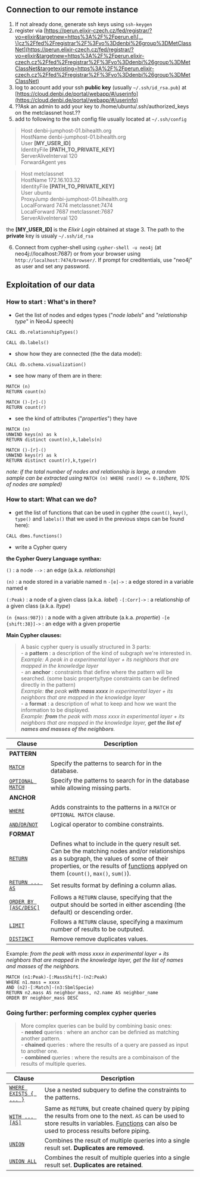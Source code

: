 ## Connection to our remote instance
1. If not already done, generate ssh keys using `ssh-keygen` 
2. register via [https://perun.elixir-czech.cz/fed/registrar/?vo=elixir&targetnew=https%3A%2F%2Fperun.el\[…\]cz%2Ffed%2Fregistrar%2F%3Fvo%3Ddenbi%26group%3DMetClassNet](https://perun.elixir-czech.cz/fed/registrar/?vo=elixir&targetnew=https%3A%2F%2Fperun.elixir-czech.cz%2Ffed%2Fregistrar%2F%3Fvo%3Ddenbi%26group%3DMetClassNet&targetexisting=https%3A%2F%2Fperun.elixir-czech.cz%2Ffed%2Fregistrar%2F%3Fvo%3Ddenbi%26group%3DMetClassNet)
3. log to account add your ssh __public key__ (usually `~/.ssh/id_rsa.pub`) at [https://cloud.denbi.de/portal/webapp/#/userinfo](https://cloud.denbi.de/portal/webapp/#/userinfo)
4.  ??Ask an admin to add your key to /home/ubuntu/.ssh/authorized\_keys on the metclassnet host.??
5. add to following to the ssh config file usually located at ```~/.ssh/config```

> Host denbi-jumphost-01.bihealth.org  
	 HostName denbi-jumphost-01.bihealth.org  
	 User __[MY_USER_ID]__  
	 IdentityFile __[PATH_TO_PRIVATE_KEY]__  
	 ServerAliveInterval 120  
	 ForwardAgent yes  

>  Host metclassnet  
	  HostName 172.16.103.32   
	  IdentityFile __[PATH_TO_PRIVATE_KEY]__  
	  User ubuntu  
	  ProxyJump denbi-jumphost-01.bihealth.org  
	  LocalForward 7474 metclassnet:7474  
	  LocalForward 7687 metclassnet:7687  
	  ServerAliveInterval 120  
	
the __[MY_USER_ID]__ is the _Elixir Login_ obtained at stage 3. The path to the __private__ key is usualy `~/.ssh/id_rsa`
 
 6. Connect from cypher-shell using ```cypher-shell -u neo4j``` (at neo4j://localhost:7687) or from your browser using  ```http://localhost:7474/browser/```. If prompt for creditentials, use "neo4j" as user and set any password.
  
## Exploitation of our data

### How to start : What's in there?

 - Get the list of nodes and edges types ("_node labels_" and "_relationship type_" in Neo4J speech)
 ```
 CALL db.relationshipTypes()
 ```
 ```
 CALL db.labels()
 ```
 - show how they are connected (the the data model):
 ```
 CALL db.schema.visualization()
 ```
 - see how many of them are in there:
 ```
 MATCH (n)
 RETURN count(n)
 ```
 
 ```
 MATCH ()-[r]-()
 RETURN count(r)
 ```
 - see the kind of attributes ("_properties_") they have
 ```
MATCH (n)
UNWIND keys(n) as k
RETURN distinct count(n),k,labels(n)
 ```
 
  ```
MATCH ()-[r]-()
UNWIND keys(r) as k
RETURN distinct count(r),k,type(r)
 ```
 
 _note: if the total number of nodes and relationship is large, a random sample can be extracted using_ `MATCH (n) WHERE rand() <= 0.10`_(here, 10% of nodes are sampled)_
 
 ### How to start: What can we do?
 
 - get the list of functions that can be used in cypher (the `count()`, `key()`, `type()` and `labels()` that we used in the previous steps can be found here):
 ```
 CALL dbms.functions()
 ```
 
- write a Cypher query

__the Cypher Query Language synthax:__

`()` :  a node
`-->` : an edge (a.k.a. _relationship_)

`(n)` :  a node stored in a variable named n
`-[e]->` : a edge stored in a variable named e

`(:Peak)` :  a node of a given class (a.k.a. _label_)
`-[:Corr]->` :  a relationship of a given class (a.k.a. _ltype_)

`(n {mass:987})` :  a node with a given attribute (a.k.a. _propertie_)
`-[e {shift:38}]->` :  an edge with a given propertie

__Main Cypher clauses:__ 

> A basic cypher query is usually structured in 3 parts:  
	 - a __pattern__ : a description of the kind of subgraph we're interested in.   
	  	_Example: A peak in a experimental layer + its neighbors that are mapped in the knowledge layer_  
	 - an __anchor__ : constraints that define where the pattern will be searched. (some basic property/type constraints can be defined directly in the pattern)  
		 _Example: __the__ peak __with mass xxxx__ in experimental layer + its neighbors that are mapped in the knowledge layer_  
	 - a __format__ : a description of what to keep and how we want the information to be displayed.  
		 _Example: __from__ the peak with mass xxxx in experimental layer + its neighbors that are mapped in the knowledge layer, __get the list of  names and masses of  the neighbors__._  

| Clause | Description |
| ----- | ---- |
| __PATTERN__| |
| [`MATCH`](https://neo4j.com/docs/cypher-manual/current/clauses/match/#query-match) | Specify the patterns to search for in the database. |
| [`OPTIONAL MATCH`](https://neo4j.com/docs/cypher-manual/current/clauses/optional-match/#query-optional-match) | Specify the patterns to search for in the database while allowing missing parts. |
| __ANCHOR__| |
| [`WHERE`](https://neo4j.com/docs/cypher-manual/current/clauses/where/#query-where) | Adds constraints to the patterns in a `MATCH` or `OPTIONAL MATCH` clause.|
| [`AND`/`OR`/`NOT`](https://neo4j.com/docs/cypher-manual/current/syntax/operators/#query-operators-boolean)| Logical operator to combine constraints. |
| __FORMAT__| |
| [`RETURN`](https://neo4j.com/docs/cypher-manual/current/clauses/return/#query-return) | Defines what to include in the query result set. Can be the matching nodes and/or relationships as a subgraph, the values of some of their properties, or the results of [functions](https://neo4j.com/docs/cypher-manual/current/functions/) applyed on them (`count()`, `max()`, `sum()`).|
| [`RETURN ... AS`](https://neo4j.com/docs/cypher-manual/current/clauses/return/#query-return)| Set results format by defining a column alias. |
| [`ORDER BY [ASC/DESC]`](https://neo4j.com/docs/cypher-manual/current/clauses/order-by/#query-order)| Follows a `RETURN` clause, specifying that the output should be sorted in either ascending (the default) or descending order.|
| [`LIMIT`](https://neo4j.com/docs/cypher-manual/current/clauses/limit/#query-limit)| Follows a `RETURN` clause, specifying a maximum number of results to be outputed. |
| [`DISTINCT`](https://neo4j.com/docs/cypher-manual/current/syntax/operators/#query-operators-aggregation)| Remove remove duplicates values. |

 Example: _from the peak with mass xxxx in experimental layer + its neighbors that are mapped in the knowledge layer, get the list of  names and masses of  the neighbors._
 ```
 MATCH (n1:Peak)-[:MassShift]-(n2:Peak)
 WHERE n1.mass = xxxx
 AND (n2)-[:Match]-(n3:SbmlSpecie)
 RETURN n2.mass AS neighbor_mass, n2.name AS neighbor_name
 ORDER BY neighbor_mass DESC
 ```
 
 ### Going further: performing complex cypher queries

>More complex queries can be build by combining basic ones:  
	 - __nested__ queries : where an anchor can be definied as matching another pattern.  
	 - __chained__ queries : where the results of a query are passed as input to another one.  
	 - __combined__ queries : where the results are a combinaison of the results of multiple queries.  

| Clause | Description |
| ----- | ---- |
| [`WHERE EXISTS { ... }`](https://neo4j.com/docs/cypher-manual/current/clauses/where/#existential-subqueries) | Use a nested subquery to define the constraints to the patterns.|
| [`WITH ... [AS]`](https://neo4j.com/docs/cypher-manual/current/clauses/with/#query-with) | Same as `RETURN`, but create chained query by piping the results from one to the next. `AS` can be used to store results in variables. [Functions](https://neo4j.com/docs/cypher-manual/current/functions/) can also be used to process results before piping. |
| [`UNION`](https://neo4j.com/docs/cypher-manual/current/clauses/union/#query-union) | Combines the result of multiple queries into a single result set. __Duplicates are removed__.|
| [`UNION ALL`](https://neo4j.com/docs/cypher-manual/current/clauses/union/#query-union)| Combines the result of multiple queries into a single result set. __Duplicates are retained__.|
